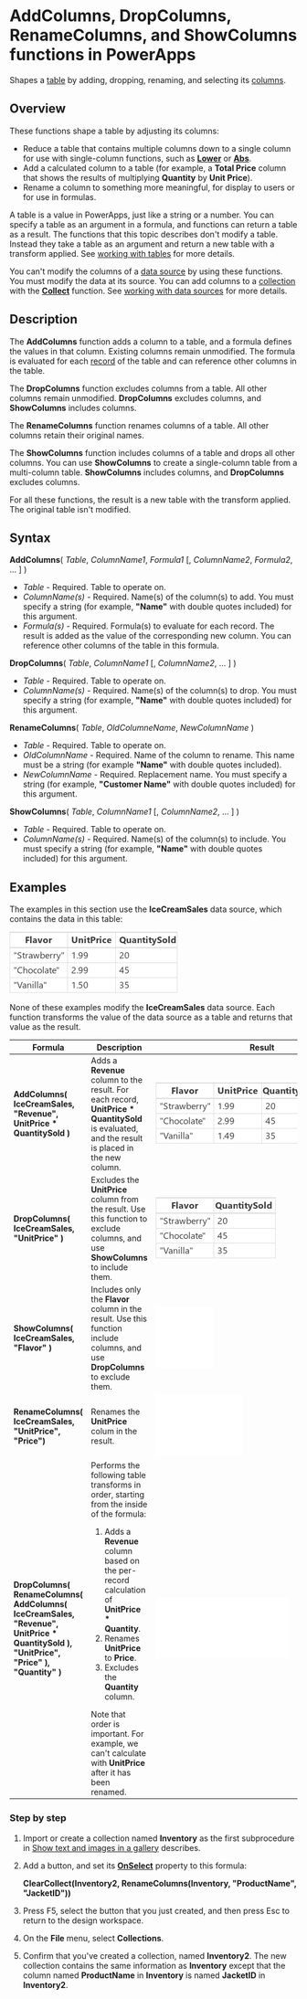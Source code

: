 <properties
	pageTitle="AddColumns, DropColumns, RenameColumns, and ShowColumns functions | Microsoft PowerApps"
	description="Reference information, including syntax and examples, for the AddColumns, DropColumns, RenameColumns, and ShowColumns functions in PowerApps"
	services=""
	suite="powerapps"
	documentationCenter="na"
	authors="gregli-msft"
	manager="dwrede"
	editor=""
	tags=""/>

<tags
   ms.service="powerapps"
   ms.devlang="na"
   ms.topic="article"
   ms.tgt_pltfrm="na"
   ms.workload="na"
   ms.date="11/07/2015"
   ms.author="gregli"/>

# AddColumns, DropColumns, RenameColumns, and ShowColumns functions in PowerApps #

Shapes a [table](working-with-tables.md) by adding, dropping, renaming, and selecting its [columns](working-with-tables.md#columns).

## Overview ##

These functions shape a table by adjusting its columns:

- Reduce a table that contains multiple columns down to a single column for use with single-column functions, such as **[Lower](function-lower-upper-proper.md)** or **[Abs](function-numericals.md)**.  
- Add a calculated column to a table (for example, a **Total Price** column that shows the results of multiplying **Quantity** by **Unit Price**).
- Rename a column to something more meaningful, for display to users or for use in formulas.

A table is a value in PowerApps, just like a string or a number.  You can specify a table as an argument in a formula, and functions can return a table as a result. The functions that this topic describes don't modify a table. Instead they take a table as an argument and return a new table with a transform applied.  See [working with tables](working-with-tables.md) for more details.  

You can't modify the columns of a [data source](working-with-data-sources.md) by using these functions. You must modify the data at its source. You can add columns to a [collection](working-with-data-sources.md#collections) with the **[Collect](function-clear-collect-clearcollect.md)** function.  See [working with data sources](working-with-data-sources.md) for more details.  

## Description ##

The **AddColumns** function adds a column to a table, and a formula defines the values in that column. Existing columns remain unmodified. The formula is evaluated for each [record](working-with-tables.md#records) of the table and can reference other columns in the table.

The **DropColumns** function excludes columns from a table.  All other columns remain unmodified. **DropColumns** excludes columns, and **ShowColumns** includes columns.

The **RenameColumns** function renames columns of a table. All other columns retain their original names.

The **ShowColumns** function includes columns of a table and drops all other columns. You can use **ShowColumns** to create a single-column table from a multi-column table.  **ShowColumns** includes columns, and **DropColumns** excludes columns.  

For all these functions, the result is a new table with the transform applied.  The original table isn't modified.

## Syntax ##

**AddColumns**( *Table*, *ColumnName1*, *Formula1* [, *ColumnName2*, *Formula2*, ... ] )

- *Table* - Required.  Table to operate on.
- *ColumnName(s)* - Required. Name(s) of the column(s) to add.  You must specify a string (for example, **"Name"** with double quotes included) for this argument.
- *Formula(s)* - Required.  Formula(s) to evaluate for each record. The result is added as the value of the corresponding new column. You can reference other columns of the table in this formula.

**DropColumns**( *Table*, *ColumnName1* [, *ColumnName2*, ... ] )

- *Table* - Required.  Table to operate on.
- *ColumnName(s)* - Required. Name(s) of the column(s) to drop. You must specify a string (for example, **"Name"** with double quotes included) for this argument.

**RenameColumns**( *Table*, *OldColumneName*, *NewColumnName* )

- *Table* - Required.  Table to operate on.
- *OldColumnName* - Required. Name of the column to rename. This name must be a string (for example **"Name"** with double quotes included).
- *NewColumnName* - Required. Replacement name. You must specify a string (for example, **"Customer Name"** with double quotes included) for this argument.

**ShowColumns**( *Table*, *ColumnName1* [, *ColumnName2*, ... ] )

- *Table* - Required.  Table to operate on.
- *ColumnName(s)* - Required. Name(s) of the column(s) to include. You must specify a string (for example, **"Name"** with double quotes included) for this argument.

## Examples ##

The examples in this section use the **IceCreamSales** data source, which contains the data in this table:

![](media/function-table-shaping/icecream.png)

None of these examples modify the **IceCreamSales** data source. Each function transforms the value of the data source as a table and returns that value as the result.

| Formula | Description | Result |
|---------|-------------|--------|
| **AddColumns( IceCreamSales, "Revenue", UnitPrice * QuantitySold )** | Adds a **Revenue** column to the result.  For each record, **UnitPrice * QuantitySold** is evaluated, and the result is placed in the new column. | <style> img { max-width: none; } </style> ![](media/function-table-shaping/icecream-add-revenue.png) |
| **DropColumns( IceCreamSales, "UnitPrice" )** | Excludes the **UnitPrice** column from the result. Use this function to exclude columns, and use **ShowColumns** to include them. | ![](media/function-table-shaping/icecream-drop-price.png) |
| **ShowColumns( IceCreamSales, "Flavor" )** | Includes only the **Flavor** column in the result. Use this function include columns, and use **DropColumns** to exclude them. | ![](media/function-table-shaping/icecream-select-flavor.png) |
| **RenameColumns( IceCreamSales, "UnitPrice", "Price")** | Renames the **UnitPrice** colum in the result. | ![](media/function-table-shaping/icecream-rename-price.png) |
| **DropColumns(<br>RenameColumns(<br>AddColumns( IceCreamSales, "Revenue",<br>UnitPrice * QuantitySold ),<br>"UnitPrice", "Price" ),<br>"Quantity" )** | Performs the following table transforms in order, starting from the inside of the formula: <ol><li>Adds a **Revenue** column based on the per-record calculation of **UnitPrice * Quantity**.<li>Renames **UnitPrice** to **Price**.<li>Excludes the **Quantity** column.</ol>  Note that order is important. For example, we can't calculate with **UnitPrice** after it has been renamed. | ![](media/function-table-shaping/icecream-all-transforms.png) |

### Step by step ###

1. Import or create a collection named **Inventory** as the first subprocedure in [Show text and images in a gallery](../show-images-text-gallery-sort-filter.md) describes.

1. Add a button, and set its **[OnSelect](../properties/properties-core.md)** property to this formula:

	**ClearCollect(Inventory2, RenameColumns(Inventory, "ProductName", "JacketID"))**

4. Press F5, select the button that you just created, and then press Esc to return to the design workspace.

5. On the **File** menu, select **Collections**.

6. Confirm that you've created a collection, named **Inventory2**. The new collection contains the same information as **Inventory** except that the column named **ProductName** in **Inventory** is named **JacketID** in **Inventory2**.
